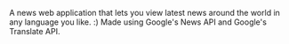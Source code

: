 A news web application that lets you view latest news around the world in any language you like. :) 
Made using Google's News API and Google's Translate API.
